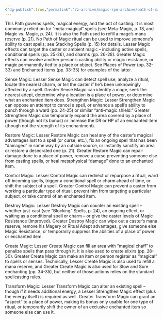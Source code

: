 ```yaml
---
{"dg-publish":true,"permalink":"/z-archive/magic-rpm-archive/path-of-magic/"}
---
```


This Path governs spells, magical energy, and the act of casting. It is most commonly relied on for “meta-magical” spells (see Meta-Magic, p. 18, and Magic vs. Magic, p. 24). It is also the Path used to refill a mage’s mana reserve (p. 21). No Path of Magic ritual can be used to improve someone’s ability to cast spells; see Stacking Spells (p. 15) for details. Lesser Magic effects can target the caster or ambient magic – including active spells, conditional spells (pp. 25-26), and charms (pp. 26-28). Greater Magic effects can involve another person’s casting ability or magic resistance, or magic permanently tied to a place or object. See Places of Power (pp. 32-33) and Enchanted Items (pp. 33-35) for examples of the latter. 

Sense Magic: Lesser Sense Magic can detect spell use, analyze a ritual, locate the nearest charm, or tell the caster if he’s been unknowingly affected by a spell. Greater Sense Magic can identify a mage, seek the nearest adept, determine why a location is a place of power, or determine what an enchanted item does. Strengthen Magic: Lesser Strengthen Magic can oppose an attempt to cancel a spell, or enhance a spell’s ability to punch through a ward (pp. 24-25) or similar “anti-magic shield.” Greater Strengthen Magic can temporarily expand the area covered by a place of power (though not its bonus) or increase the DR or HP of an enchanted item (though not the strength of its enchantment). 

Restore Magic: Lesser Restore Magic can heal any of the caster’s magical advantages lost to a spell (or curse, etc.), fix an ongoing spell that has been “damaged” in some way by an outside source, or instantly sanctify an area or restore a desecrated one (p. 21). Greater Restore Magic can repair damage done to a place of power, remove a curse preventing someone else from casting spells, or heal metaphysical “damage” done to an enchanted item. 

Control Magic: Lesser Control Magic can redirect or repurpose a ritual, ward off incoming spells, trigger a conditional spell or charm ahead of time, or shift the subject of a spell. Greater Control Magic can prevent a caster from working a particular type of ritual, prevent him from targeting a particular subject, or take control of an enchanted item. 

Destroy Magic: Lesser Destroy Magic can counter an existing spell – whether just-cast (see “Blocking” Spells, p. 24), an ongoing effect, or waiting as a conditional spell or charm – or give the caster levels of Magic Resistance (Improved). Greater Destroy Magic can wipe out a caster’s mana reserve, remove his Magery or Ritual Adept advantages, give someone else Magic Resistance, or temporarily suppress the abilities of a place of power or enchanted item. 

Create Magic: Lesser Create Magic can fill an area with “magical chaff” to penalize spells that pass through it. It is also used to create elixirs (pp. 28-30). Greater Create Magic can make an item or person register as “magical” to spells or senses. Technically, Lesser Create Magic is also used to refill a mana reserve, and Greater Create Magic is also used for Slow and Sure enchanting (pp. 34-35), but neither of those actions relies on the standard spellcasting rules. 

Transform Magic: Lesser Transform Magic can alter an existing spell – though if it needs additional energy, a Lesser Strengthen Magic effect (plus the energy itself) is required as well. Greater Transform Magic can grant an “aspect” to a place of power, making its bonus only usable for one type of ritual, or temporarily shift the owner of an exclusive enchanted item so someone else can use it.
